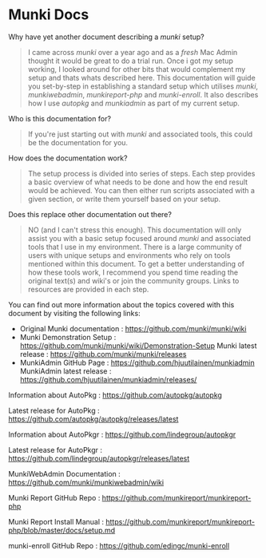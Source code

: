 Munki Docs
=========

Why have yet another document describing a _munki_ setup? 
> I came across _munki_ over a year ago and as a _fresh_ Mac Admin thought it would be great to do a trial run. Once i got my setup working, I looked around for other bits that would complement my setup and thats whats described here. 
> This documentation will guide you set-by-step in establishing a standard setup which utilises _munki_, _munkiwebadmin_, _munkireport-php_ and _munki-enroll_. It also describes how I use _autopkg_ and _munkiadmin_ as part of my current setup. 

Who is this documentation for? 
> If you're just starting out with _munki_ and associated tools, this could be the documentation for you. 

How does the documentation work?
> The setup process is divided into series of steps. Each step provides a basic overview of what needs to be done and how the end result would be achieved. You can then either run scripts associated with a given section, or write them yourself based on your setup. 

Does this replace other documentation out there?
> NO (and I can't stress this enough). This documentation will only assist you with a basic setup focused around _munki_ and associated tools that I use in my environment. 
> There is a large community of users with unique setups and environments who rely on tools mentioned within this document. To get a better understanding of how these tools work, I recommend you spend time reading the original text(s) and wiki's or join the community groups. Links to resources are provided in each step.

You can find out more information about the topics covered with this document by visiting the following links:

* Original Munki documentation  : https://github.com/munki/munki/wiki 
* Munki Demonstration Setup      : https://github.com/munki/munki/wiki/Demonstration-Setup
  Munki latest release         : https://github.com/munki/munki/releases
* MunkiAdmin GitHub Page         : https://github.com/hjuutilainen/munkiadmin
  MunkiAdmin latest release    : https://github.com/hjuutilainen/munkiadmin/releases/

 Information about AutoPkg      : https://github.com/autopkg/autopkg

   Latest release for AutoPkg   : https://github.com/autopkg/autopkg/releases/latest

 Information about AutoPkgr     : https://github.com/lindegroup/autopkgr

   Latest release for AutoPkgr  : https://github.com/lindegroup/autopkgr/releases/latest

 MunkiWebAdmin Documentation    : https://github.com/munki/munkiwebadmin/wiki

 Munki Report GitHub Repo       : https://github.com/munkireport/munkireport-php

 Munki Report Install Manual    : https://github.com/munkireport/munkireport-php/blob/master/docs/setup.md

 munki-enroll GitHub Repo       : https://github.com/edingc/munki-enroll

